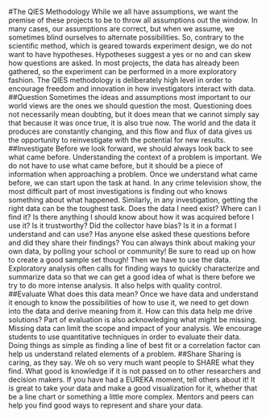 #The QIES Methodology
While we all have assumptions, we want the premise of these projects to be to throw all assumptions out the window.  In many cases, our assumptions are correct, but when we assume, we sometimes blind ourselves to alternate possibilities.  So, contrary to the scientific method, which is geared towards experiment design, we do not want to have hypotheses.  Hypotheses suggest a yes or no and can skew how questions are asked.  In most projects, the data has already been gathered, so the experiment can be performed in a more exploratory fashion.  The QIES methodology is deliberately high level in order to encourage freedom and innovation in how investigators interact with data.
##Question
Sometimes the ideas and assumptions most important to our world views are the ones we should question the most.  Questioning does not necessarily mean doubting, but it does mean that we cannot simply say that because it was once true, it is also true now.  The world and the data it produces are constantly changing, and this flow and flux of data gives us the opportunity to reinvestigate with the potential for new results.
##Investigate
Before we look forward, we should always look back to see what came before.  Understanding the context of a problem is important.  We do not have to use what came before, but it should be a piece of information when approaching a problem.  Once we understand what came before, we can start upon the task at hand.
In any crime television show, the most difficult part of most investigations is finding out who knows something about what happened.  Similarly, in any investigation, getting the right data can be the toughest task.  Does the data I need exist?  Where can I find it?  Is there anything I should know about how it was acquired before I use it?  Is it trustworthy?  Did the collector have bias?  Is it in a format I understand and can use?  Has anyone else asked these questions before and did they share their findings?  You can always think about making your own data, by polling your school or community!  Be sure to read up on how to create a good sample set though!
Then we have to use the data.  Exploratory analysis often calls for finding ways to quickly characterize and summarize data so that we can get a good idea of what is there before we try to do more intense analysis.  It also helps with quality control.  
##Evaluate
What does this data mean?  Once we have data and understand it enough to know the possibilities of how to use it, we need to get down into the data and derive meaning from it.  How can this data help me drive solutions?  Part of evaluation is also acknowledging what might be missing.  Missing data can limit the scope and impact of your analysis.  We encourage students to use quantitative techniques in order to evaluate their data.  Doing things as simple as finding a line of best fit or a correlation factor can help us understand related elements of a problem.
##Share
Sharing is caring, as they say.  We oh so very much want people to SHARE what they find.  What good is knowledge if it is not passed on to other researchers and decision makers.  If you have had a EUREKA moment, tell others about it!  It is great to take your data and make a good visualization for it, whether that be a line chart or something a little more complex.  Mentors and peers can help you find good ways to represent and share your data.
